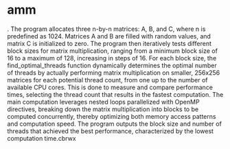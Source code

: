 # amm
.
The program allocates three n-by-n matrices: A, B, and C, where n is predefined as 1024. Matrices A and B are filled with random values, and matrix C is initialized to zero. The program then iteratively tests different block sizes for matrix multiplication, ranging from a minimum block size of 16 to a maximum of 128, increasing in steps of 16. For each block size, the find_optimal_threads function dynamically determines the optimal number of threads by actually performing matrix multiplication on smaller, 256x256 matrices for each potential thread count, from one up to the number of available CPU cores. This is done to measure and compare performance times, selecting the thread count that results in the fastest computation. The main computation leverages nested loops parallelized with OpenMP directives, breaking down the matrix multiplication into blocks to be computed concurrently, thereby optimizing both memory access patterns and computation speed. The program outputs the block size and number of threads that achieved the best performance, characterized by the lowest computation time.cbrwx
